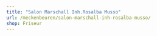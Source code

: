 ```yaml
---
title: "Salon Marschall Inh.Rosalba Musso"
url: /meckenbeuren/salon-marschall-inh-rosalba-musso/
shop: Friseur
---
```

